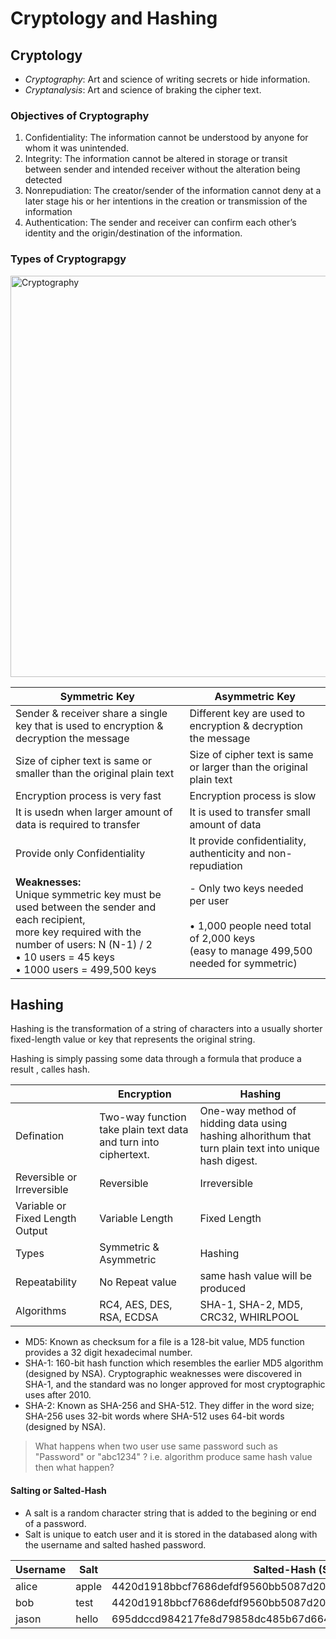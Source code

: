 # Cryptology and Hashing 

## Cryptology
- *Cryptography*: Art and science of writing secrets or hide information.
- *Cryptanalysis*: Art and science of braking the cipher text.

### Objectives of Cryptography
1. Confidentiality: The information cannot be understood by anyone for whom it was unintended.
2. Integrity: The information cannot be altered in storage or transit between sender and intended receiver without the alteration being detected
3. Nonrepudiation: The creator/sender of the information cannot deny at a later stage his or her intentions in the creation or transmission of the information 
4. Authentication: The sender and receiver can confirm each other’s identity and the origin/destination of the information.

### Types of Cryptograpgy
<img width="642" alt="Cryptography" src="https://github.com/NayanDZ/CH/assets/65315090/6e9bad18-f92b-455d-8126-83c0140b013a">

| Symmetric Key | Asymmetric Key |
| ------------- | ------------- |
| Sender & receiver share a single key that is used to encryption & decryption the message  | Different key are used to encryption & decryption the message |
| Size of cipher text is same or smaller than the original plain text  | Size of cipher text is same or larger than the original plain text |
| Encryption process is very fast  | Encryption process is slow |
| It is usedn when larger amount of data is required to transfer  | It is used to transfer small amount of data |
| Provide only Confidentiality   | It provide confidentiality, authenticity and non-repudiation |
| **Weaknesses:** <br/>Unique symmetric key must be used between the sender and each recipient, <br/>more key required with the number of users: N (N-1) / 2 <br/>• 10 users = 45 keys <br/>• 1000 users = 499,500 keys   | - Only two keys needed per user <br/><br/>• 1,000 people need total of 2,000 keys <br/>(easy to manage 499,500 needed for symmetric) |


## Hashing
Hashing is the transformation of a string of characters into a usually shorter fixed-length value or key that represents the original string.

Hashing is simply passing some data through a formula that produce a result , calles hash.

|  | Encryption | Hashing |
| ------------- | ------------- | ------------- |
| Defination | Two-way function take plain text data and turn into ciphertext. | One-way method of hidding data using hashing alhorithum that turn plain text into unique hash digest. |
| Reversible or Irreversible | Reversible | Irreversible |
| Variable or Fixed Length Output | Variable Length | Fixed Length |
| Types | Symmetric & Asymmetric | Hashing |
| Repeatability | No Repeat value | same hash value will be produced |
| Algorithms | RC4, AES, DES, RSA, ECDSA | SHA-1, SHA-2, MD5, CRC32, WHIRLPOOL |

- MD5: Known as checksum for a file is a 128-bit value, MD5 function provides a 32 digit hexadecimal number.
- SHA-1: 160-bit hash function which resembles the earlier MD5 algorithm (designed by NSA). Cryptographic weaknesses were discovered in SHA-1, and the standard was no longer approved for most cryptographic uses after 2010.
- SHA-2: Known as SHA-256 and SHA-512. They differ in the word size; SHA-256 uses 32-bit words where SHA-512 uses 64-bit words (designed by NSA).

> What happens when two user use same password such as "Password" or "abc1234" ? i.e. algorithm produce same hash value then what happen?

#### Salting or Salted-Hash
- A salt is a random character string that is added to the begining or end of a password.
- Salt is unique to eatch user and it is stored in the databased along with the username and salted hashed password.

| Username | Salt | Salted-Hash (SHA256) |
| ------------- | ------------- | ------------- |
| alice | apple | 4420d1918bbcf7686defdf9560bb5087d20076de5f77b7cb4c3b40bf46ec428b |
| bob | test | 4420d1918bbcf7686defdf9560bb5087d20076de5f77b7cb4c3b40bf46ec428b |
| jason | hello | 695ddccd984217fe8d79858dc485b67d66489145afa78e8b27c1451b27cc7a2b |

